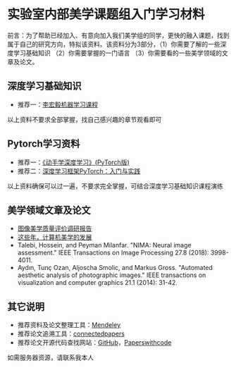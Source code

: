 实验室内部美学课题组入门学习材料
===============================

前言：为了帮助已经加入、有意向加入我们美学组的同学，更快的融入课题，找到属于自己的研究方向，特拟该资料。该资料分为3部分，（1）你需要了解的一些深度学习基础知识 （2）你需要掌握的一门语言 （3）你需要看的一些美学领域的文章及论文。

深度学习基础知识
------------------
* 推荐一：[李宏毅机器学习课程](https://www.bilibili.com/video/BV1JE411g7XF?from=search&seid=16114573361443816126)

以上资料不要求全部掌握，找自己感兴趣的章节观看即可

Pytorch学习资料
------------------
* 推荐一：[《动手学深度学习》(PyTorch版)](https://tangshusen.me/Dive-into-DL-PyTorch/#/)
* 推荐二：[深度学习框架PyTorch：入门与实践](https://github.com/chenyuntc/pytorch-book)

以上资料确保可以过一遍，不要求完全掌握，可结合深度学习基础知识课程演练

美学领域文章及论文
------------------
* [图像美学质量评价调研报告](https://zhuanlan.zhihu.com/p/37307679)
* [这些年，计算机美学的发展](https://zhuanlan.zhihu.com/p/91516029)
* Talebi, Hossein, and Peyman Milanfar. "NIMA: Neural image assessment." IEEE Transactions on Image Processing 27.8 (2018): 3998-4011.
* Aydın, Tunç Ozan, Aljoscha Smolic, and Markus Gross. "Automated aesthetic analysis of photographic images." IEEE transactions on visualization and computer graphics 21.1 (2014): 31-42.

其它说明
---------------------
* 推荐资料及论文整理工具：[Mendeley](https://zhuanlan.zhihu.com/p/28762628)
* 推荐论文追溯工具：[connectedpapers](https://www.connectedpapers.com/)
* 推荐论文开源代码查找网站：[GitHub](https://github.com/)，[Paperswithcode](https://paperswithcode.com/)

如需服务器资源，请联系我本人
